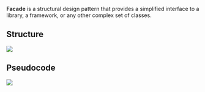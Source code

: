 

**Facade** is a structural design pattern that provides a simplified interface to a library, a framework, or any other complex set of classes.


## Structure

<img src="https://refactoring.guru/images/patterns/diagrams/facade/structure.png">

## Pseudocode

<img src="https://refactoring.guru/images/patterns/diagrams/facade/example.png">
